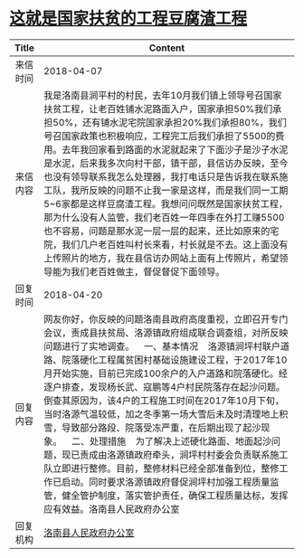 # <a href="http://www.shangluo.gov.cn/zmhd/ldxxxx.jsp?urltype=leadermail.LeaderMailContentUrl&wbtreeid=1112&leadermailid=4629">这就是国家扶贫的工程豆腐渣工程</a>
| Title |                                                                                                                                                                                                        Content                                                                                                                                                                                                         |
|:-----:|------------------------------------------------------------------------------------------------------------------------------------------------------------------------------------------------------------------------------------------------------------------------------------------------------------------------------------------------------------------------------------------------------------------------|
| 来信时间  | 2018-04-07                                                                                                                                                                                                                                                                                                                                                                                                             |
| 来信内容  | 我是洛南县涧平村的村民，去年10月我们镇上领导号召国家扶贫工程，让老百姓铺水泥路面入户，国家承担50%我们承担50%，还有铺水泥宅院国家承担20%我们承担80%，我们号召国家政策也积极响应，工程完工后我们承担了5500的费用。去年我回家看到路面的水泥就起来了下面沙子是沙子水泥是水泥，后来我多次向村干部，镇干部，县信访办反映，至今也没有领导联系我怎么处理器，我打电话只是告诉我在联系施工队，我所反映的问题不止我一家是这样，而是我们同一工期5~6家都是这样豆腐渣工程。我想问问既然是国家扶贫工程，那为什么没有人监管，我们老百姓一年四季在外打工赚5500也不容易，问题是那水泥一层一层的起来，还比如原来的宅院，我们几户老百姓叫村长来看，村长就是不去。这上面没有上传照片的地方，我在县信访办网站上面有上传照片，希望领导能为我们老百姓做主，督促督促下面领导。                                |
| 回复时间  | 2018-04-20                                                                                                                                                                                                                                                                                                                                                                                                             |
| 回复内容  | 网友你好，你反映的问题洛南县政府高度重视，立即召开专门会议，责成县扶贫局、洛源镇政府组成联合调查组，对所反映问题进行了实地调查。    一、基本情况    洛源镇涧坪村联户道路、院落硬化工程属贫困村基础设施建设工程，于2017年10月开始实施，目前已完成100余户的入户道路和院落硬化。经逐户排查，发现杨长武、寇鹏等4户村民院落存在起沙问题。倒查其原因为，该4户的工程施工时间在2017年10月下旬，当时洛源气温较低，加之冬季第一场大雪后未及时清理地上积雪，导致部分路段、院落受冻严重，在后期出现了起沙现象。    二、处理措施    为了解决上述硬化路面、地面起沙问题，现已责成由洛源镇政府牵头，涧坪村村委会负责联系施工队立即进行整修。目前，整修材料已经全部准备到位，整修工作已启动。同时要求洛源镇政府督促涧坪村加强工程质量监管，健全管护制度，落实管护责任，确保工程质量达标，发挥应有效益。洛南县人民政府办公室 |
| 回复机构  | <a href="../../categories/agencies/洛南县人民政府办公室.md">洛南县人民政府办公室</a>                                                                                                                                                                                                                                                                                                                                                         |